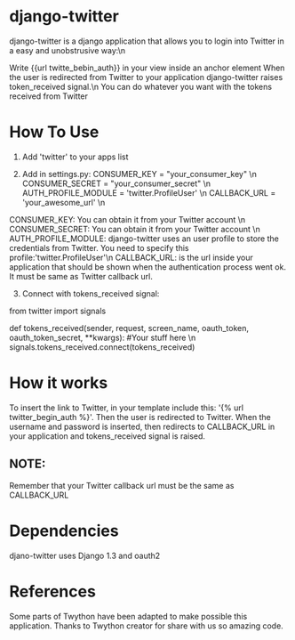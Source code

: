 django-twitter
==============
django-twitter is a django application that allows you to login into Twitter in a 
easy and unobstrusive way:\n

Write {{url twitte_bebin_auth}} in your view inside an anchor element
When the user is redirected from Twitter to your application django-twitter raises token_received signal.\n
You can do whatever you want with the tokens received from Twitter

How To Use
==========
1. Add 'twitter' to your apps list

2. Add in settings.py:
    CONSUMER_KEY = "your_consumer_key" \n
    CONSUMER_SECRET = "your_consumer_secret" \n
    AUTH_PROFILE_MODULE = 'twitter.ProfileUser' \n
    CALLBACK_URL = 'your_awesome_url' \n

CONSUMER_KEY: You can obtain it from your Twitter account \n
CONSUMER_SECRET: You can obtain it from your Twitter account \n
AUTH_PROFILE_MODULE: django-twitter uses an user profile to store the credentials from Twitter.
You need to specify this profile:'twitter.ProfileUser'\n
CALLBACK_URL: is the url inside your application that should be shown when the authentication process went ok. It must be same as Twitter callback url.

3. Connect with tokens_received signal:

from twitter import signals

def tokens_received(sender, request, screen_name, oauth_token, oauth_token_secret, **kwargs):
    #Your stuff here
\n
signals.tokens_received.connect(tokens_received)

How it works
============
To insert the link to Twitter, in your template include this: '{% url twitter_begin_auth %}'. 
Then the user is redirected to Twitter. 
When the username and password is inserted, then redirects to CALLBACK_URL in your application and tokens_received signal is raised.

NOTE:
-----
Remember that your Twitter callback url must be the same as CALLBACK_URL

Dependencies
============
djano-twitter uses Django 1.3 and oauth2

References
==========
Some parts of Twython have been adapted to make possible this application. Thanks to Twython creator
for share with us so amazing code.
